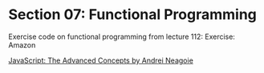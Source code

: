 # Section 07: Functional Programming
Exercise code on functional programming from lecture 112: Exercise: Amazon

[JavaScript: The Advanced Concepts by Andrei Neagoie](https://www.udemy.com/course/advanced-javascript-concepts/)
